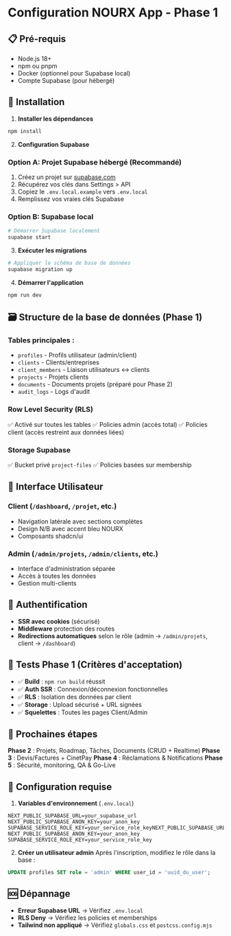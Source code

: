 # Configuration NOURX App - Phase 1

## 📋 Pré-requis

- Node.js 18+
- npm ou pnpm
- Docker (optionnel pour Supabase local)
- Compte Supabase (pour hébergé)

## 🚀 Installation

1. **Installer les dépendances**

```bash
npm install
```

2. **Configuration Supabase**

### Option A: Projet Supabase hébergé (Recommandé)

1. Créez un projet sur [supabase.com](https://supabase.com)
2. Récupérez vos clés dans Settings > API
3. Copiez le `.env.local.example` vers `.env.local`
4. Remplissez vos vraies clés Supabase

### Option B: Supabase local

```bash
# Démarrer Supabase localement
supabase start
```

3. **Exécuter les migrations**

```bash
# Appliquer le schéma de base de données
supabase migration up
```

4. **Démarrer l'application**

```bash
npm run dev
```

## 🗃️ Structure de la base de données (Phase 1)

### Tables principales :

- `profiles` - Profils utilisateur (admin/client)
- `clients` - Clients/entreprises
- `client_members` - Liaison utilisateurs ↔ clients
- `projects` - Projets clients
- `documents` - Documents projets (préparé pour Phase 2)
- `audit_logs` - Logs d'audit

### Row Level Security (RLS)

✅ Activé sur toutes les tables
✅ Policies admin (accès total)
✅ Policies client (accès restreint aux données liées)

### Storage Supabase

✅ Bucket privé `project-files`
✅ Policies basées sur membership

## 🎨 Interface Utilisateur

### Client (`/dashboard`, `/projet`, etc.)

- Navigation latérale avec sections complètes
- Design N/B avec accent bleu NOURX
- Composants shadcn/ui

### Admin (`/admin/projets`, `/admin/clients`, etc.)

- Interface d'administration séparée
- Accès à toutes les données
- Gestion multi-clients

## 🔐 Authentification

- **SSR avec cookies** (sécurisé)
- **Middleware** protection des routes
- **Redirections automatiques** selon le rôle (admin → `/admin/projets`, client → `/dashboard`)

## 🧪 Tests Phase 1 (Critères d'acceptation)

- ✅ **Build** : `npm run build` réussit
- ✅ **Auth SSR** : Connexion/déconnexion fonctionnelles
- ✅ **RLS** : Isolation des données par client
- ✅ **Storage** : Upload sécurisé + URL signées
- ✅ **Squelettes** : Toutes les pages Client/Admin

## 🚧 Prochaines étapes

**Phase 2** : Projets, Roadmap, Tâches, Documents (CRUD + Realtime)
**Phase 3** : Devis/Factures + CinetPay
**Phase 4** : Réclamations & Notifications
**Phase 5** : Sécurité, monitoring, QA & Go-Live

## 📝 Configuration requise

1. **Variables d'environnement** (`.env.local`)

```
NEXT_PUBLIC_SUPABASE_URL=your_supabase_url
NEXT_PUBLIC_SUPABASE_ANON_KEY=your_anon_key  
SUPABASE_SERVICE_ROLE_KEY=your_service_role_keyNEXT_PUBLIC_SUPABASE_URL=your_supabase_url
NEXT_PUBLIC_SUPABASE_ANON_KEY=your_anon_key  
SUPABASE_SERVICE_ROLE_KEY=your_service_role_key
```

2. **Créer un utilisateur admin**
   Après l'inscription, modifiez le rôle dans la base :

```sql
UPDATE profiles SET role = 'admin' WHERE user_id = 'uuid_du_user';
```

## 🆘 Dépannage

- **Erreur Supabase URL** → Vérifiez `.env.local`
- **RLS Deny** → Vérifiez les policies et memberships
- **Tailwind non appliqué** → Vérifiez `globals.css` et `postcss.config.mjs`
